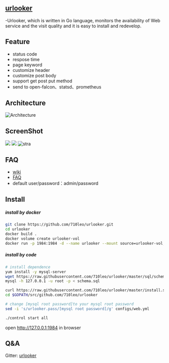 ﻿<!-- toc -->

## [urlooker](https://github.com/710leo/urlooker)
-Urlooker, which is written in Go language, monitors the availability of Web service and the visit quality and it is easy to install and redevelop.

## Feature
- status code
- respose time
- page keyword 
- customize header
- customize post body
- support get post put method
- send to open-falcon、statsd、prometheus

## Architecture
![Architecture](https://github.com/710leo/urlooker/raw/master/img/urlooker_arch.png)

## ScreenShot

![](https://github.com/710leo/urlooker/blob/master/img/urlooker_en1.png)
![](https://github.com/710leo/urlooker/blob/master/img/urlooker_en2.png)
![stra](https://github.com/710leo/urlooker/blob/master/img/urlooker_stra.png)

## FAQ
- [wiki](https://github.com/710leo/urlooker/wiki)
- [FAQ](https://github.com/710leo/urlooker/wiki/FAQ)
- default user/password：admin/password

## Install
##### install by docker

```bash
git clone https://github.com/710leo/urlooker.git
cd urlooker
docker build .
docker volume create urlooker-vol
docker run -p 1984:1984 -d --name urlooker --mount source=urlooker-vol,target=/var/lib/mysql --restart=always [CONTAINER ID]
```

##### install by code
```bash
# install dependence
yum install -y mysql-server
wget https://raw.githubusercontent.com/710leo/urlooker/master/sql/schema.sql
mysql -h 127.0.0.1 -u root -p < schema.sql

curl https://raw.githubusercontent.com/710leo/urlooker/master/install.sh|bash
cd $GOPATH/src/github.com/710leo/urlooker

# change [mysql root password]to your mysql root password
sed -i 's/urlooker.pass/[mysql root password]/g' configs/web.yml

./control start all
```

open http://127.0.0.1:1984 in browser

## Q&A
Gitter: [urlooker](https://gitter.im/urllooker/community)
